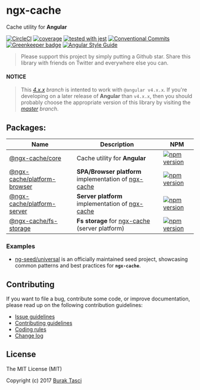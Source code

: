 # ngx-cache
Cache utility for **Angular**

[![CircleCI](https://circleci.com/gh/fulls1z3/ngx-cache.svg?style=shield)](https://circleci.com/gh/fulls1z3/ngx-cache)
[![coverage](https://codecov.io/github/fulls1z3/ngx-cache/coverage.svg?branch=master)](https://codecov.io/gh/fulls1z3/ngx-cache)
[![tested with jest](https://img.shields.io/badge/tested_with-jest-99424f.svg)](https://github.com/facebook/jest)
[![Conventional Commits](https://img.shields.io/badge/Conventional%20Commits-1.0.0-yellow.svg)](https://conventionalcommits.org)
[![Greenkeeper badge](https://badges.greenkeeper.io/fulls1z3/ngx-cache.svg)](https://greenkeeper.io/)
[![Angular Style Guide](https://mgechev.github.io/angular2-style-guide/images/badge.svg)](https://angular.io/styleguide)

> Please support this project by simply putting a Github star. Share this library with friends on Twitter and everywhere else you can.

#### NOTICE
> This *[4.x.x] branch* is intented to work with `@angular v4.x.x`. If you're developing on a later release of **Angular**
than `v4.x.x`, then you should probably choose the appropriate version of this library by visiting the *[master] branch*.

## Packages:
Name | Description | NPM
--- | --- | ---
[@ngx-cache/core](https://github.com/fulls1z3/ngx-cache/tree/master/packages/@ngx-cache/core) | Cache utility for **Angular** | [![npm version](https://badge.fury.io/js/%40ngx-cache%2Fcore.svg)](https://www.npmjs.com/package/@ngx-cache/core)
[@ngx-cache/platform-browser](https://github.com/fulls1z3/ngx-cache/tree/master/packages/@ngx-cache/platform-browser) | **SPA/Browser platform** implementation of [ngx-cache] | [![npm version](https://badge.fury.io/js/%40ngx-cache%2Fplatform-browser.svg)](https://www.npmjs.com/package/@ngx-cache/platform-browser)
[@ngx-cache/platform-server](https://github.com/fulls1z3/ngx-cache/tree/master/packages/@ngx-cache/platform-server) | **Server platform** implementation of [ngx-cache] | [![npm version](https://badge.fury.io/js/%40ngx-cache%2Fplatform-server.svg)](https://www.npmjs.com/package/@ngx-cache/platform-server)
[@ngx-cache/fs-storage](https://github.com/fulls1z3/ngx-cache/tree/master/packages/@ngx-cache/fs-storage) | **Fs storage** for [ngx-cache] (server platform) | [![npm version](https://badge.fury.io/js/%40ngx-cache%2Ffs-storage.svg)](https://www.npmjs.com/package/@ngx-cache/fs-storage)

### Examples
- [ng-seed/universal] is an officially maintained seed project, showcasing common patterns and best practices for **`ngx-cache`**.

## Contributing
If you want to file a bug, contribute some code, or improve documentation, please read up on the following contribution guidelines:
- [Issue guidelines](CONTRIBUTING.md#submit)
- [Contributing guidelines](CONTRIBUTING.md)
- [Coding rules](CONTRIBUTING.md#rules)
- [Change log](CHANGELOG.md)

## License
The MIT License (MIT)

Copyright (c) 2017 [Burak Tasci]

[master]: https://github.com/ngx-cache/core/tree/master
[4.x.x]: https://github.com/ngx-cache/core/tree/4.x.x
[ngx-cache]: https://github.com/fulls1z3/ngx-cache
[ng-seed/universal]: https://github.com/ng-seed/universal
[Burak Tasci]: https://github.com/fulls1z3

